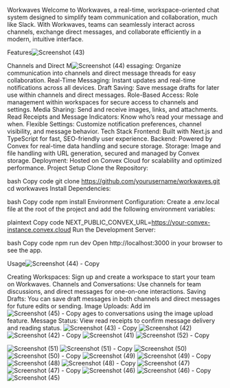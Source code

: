 Workwaves
Welcome to Workwaves, a real-time, workspace-oriented chat system designed to simplify team communication and collaboration, much like Slack. With Workwaves, teams can seamlessly interact across channels, exchange direct messages, and collaborate efficiently in a modern, intuitive interface.

Features![Screenshot (43)](https://github.com/user-attachments/assets/a9e2ee0d-cf1f-4ff0-9560-86a7428c8154)

Channels and Direct M![Screenshot (44)](https://github.com/user-attachments/assets/9980025a-294b-441a-bdcc-61e3ae5a3c98)
essaging: Organize communication into channels and direct message threads for easy collaboration.
Real-Time Messaging: Instant updates and real-time notifications across all devices.
Draft Saving: Save message drafts for later use within channels and direct messages.
Role-Based Access: Role management within workspaces for secure access to channels and settings.
Media Sharing: Send and receive images, links, and attachments.
Read Receipts and Message Indicators: Know who’s read your message and when.
Flexible Settings: Customize notification preferences, channel visibility, and message behavior.
Tech Stack
Frontend: Built with Next.js and TypeScript for fast, SEO-friendly user experience.
Backend: Powered by Convex for real-time data handling and secure storage.
Storage: Image and file handling with URL generation, secured and managed by Convex storage.
Deployment: Hosted on Convex Cloud for scalability and optimized performance.
Project Setup
Clone the Repository:

bash
Copy code
git clone https://github.com/yourusername/workwaves.git
cd workwaves
Install Dependencies:

bash
Copy code
npm install
Environment Configuration: Create a .env.local file at the root of the project and add the following environment variables:

plaintext
Copy code
NEXT_PUBLIC_CONVEX_URL=https://your-convex-instance.convex.cloud
Run the Development Server:

bash
Copy code
npm run dev
Open http://localhost:3000 in your browser to see the app.

Usage![Screenshot (44) - Copy](https://github.com/user-attachments/assets/b875706c-0305-4b72-96a9-13b28384a8bd)

Creating Workspaces: Sign up and create a workspace to start your team on Workwaves.
Channels and Conversations: Use channels for team discussions, and direct messages for one-on-one interactions.
Saving Drafts: You can save draft messages in both channels and direct messages for future edits or sending.
Image Uploads: Add im![Screenshot (45) - Copy](https://github.com/user-attachments/assets/3fc4898f-33c0-4867-bd87-0d674045e8a6)
ages to conversations using the image upload feature.
Message Status: View read receipts to confirm message delivery and reading status.
![Screenshot (43) - Copy](https://github.com/user-attachments/assets/64338dca-be99-41f8-ae77-b5a53deac755)
![Screenshot (42)](https://github.com/user-attachments/assets/4bfb4e9a-19af-43a3-b56a-32b9cbc39546)
![Screenshot (42) - Copy](https://github.com/user-attachments/assets/553a0248-39af-479f-8c69-98c6843d69ec)
![Screenshot (41)](https://github.com/user-attachments/assets/adaac0cc-7480-4c3d-a63b-a42a4ff3ac07)
![Screenshot (52) - Copy](https://github.com/user-attachments/assets/a1cb5265-6c71-4970-9a0e-bacdba9be740)


![Screenshot (51)](https://github.com/user-attachments/assets/e4c73eaa-37ce-4192-9dcf-b9da4d8e7768)
![Screenshot (51) - Copy](https://github.com/user-attachments/assets/2a6d7bd4-8d16-4e2b-9ac0-094b7f6daed3)
![Screenshot (50)](https://github.com/user-attachments/assets/d70f0c8f-4c0d-4e84-89cf-95aec6f2e733)
![Screenshot (50) - Copy](https://github.com/user-attachments/assets/9cec52c2-1f81-44f4-9d82-7d8edad44448)
![Screenshot (49)](https://github.com/user-attachments/assets/37fc1258-cd1a-475e-8bcf-e686cc943f21)
![Screenshot (49) - Copy](https://github.com/user-attachments/assets/0a96f5ad-52cb-4fed-b7ed-b1d16784758c)
![Screenshot (48)](https://github.com/user-attachments/assets/0d29d8c2-9821-49ae-bfbd-5ab255db30c4)
![Screenshot (48) - Copy](https://github.com/user-attachments/assets/a66bf757-ae53-494c-83fa-b11414f2186b)
![Screenshot (47)](https://github.com/user-attachments/assets/b71bfb32-3cbd-402c-ae45-8f9efb942754)
![Screenshot (47) - Copy](https://github.com/user-attachments/assets/3d7d0535-58bf-43d6-94ae-d1a2b9fe3fd3)
![Screenshot (46)](https://github.com/user-attachments/assets/20d721db-8252-4efe-9c5a-703b4fdf39d0)
![Screenshot (46) - Copy](https://github.com/user-attachments/assets/1fa70f51-95be-4f7d-9b42-8b121049f66e)
![Screenshot (45)](https://github.com/user-attachments/assets/47d41756-711f-4bb5-b159-0fba96a1f52d)
